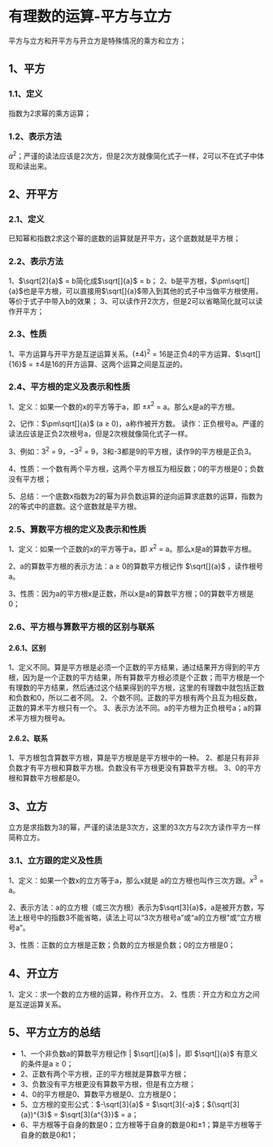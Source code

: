 # 有理数的运算-平方与立方
平方与立方和开平方与开立方是特殊情况的乘方和立方；

## 1、平方
### 1.1、定义
指数为2求幂的乘方运算；

### 1.2、表示方法
$a^{2}$；严谨的读法应该是2次方，但是2次方就像简化式子一样，2可以不在式子中体现和读出来。

## 2、开平方
### 2.1、定义
已知幂和指数2求这个幂的底数的运算就是开平方，这个底数就是平方根；

### 2.2、表示方法
1、$\sqrt[2]{a}$ = b简化成$\sqrt[]{a}$ = b；
2、b是平方根，$\pm\sqrt[]{a}$也是平方根，可以直接用$\sqrt[]{a}$带入到其他的式子中当做平方根使用，等价于式子中带入b的效果；
3、可以读作开2次方，但是2可以省略简化就可以读作开平方；

### 2.3、性质
1、平方运算与开平方是互逆运算关系。$(\pm4)^{2}$ = 16是正负4的平方运算、$\sqrt[]{16}$ = $\pm4$是16的开方运算、这两个运算之间是互逆的。

### 2.4、平方根的定义及表示和性质
1、定义：如果一个数的x的平方等于a，即 $\pm x^{2}$ = a。那么x是a的平方根。

2、记作：$\pm\sqrt[]{a}$ (a $\geqslant$ 0)，a称作被开方数。
读作：正负根号a。严谨的读法应该是正负2次根号a，但是2次根就像简化式子一样。

3、例如：$3^{2}$ = 9，$-3^{2}$ = 9，3和-3都是9的平方根，读作9的平方根是正负3。

4、性质：一个数有两个平方根，这两个平方根互为相反数；0的平方根是0；负数没有平方根；

5、总结：一个底数x指数为2的幂为非负数运算的逆向运算求底数的运算，指数为2的等式中的底数。这个底数就是平方根。

### 2.5、算数平方根的定义及表示和性质
1、定义：如果一个正数的x的平方等于a，即 $x^{2}$ = a。那么x是a的算数平方根。

2、a的算数平方根的表示方法：a $\geqslant$ 0的算数平方根记作 $\sqrt[]{a}$ ，读作根号a。

3、性质：因为a的平方根x是正数，所以x是a的算数平方根；0的算数平方根是0；


### 2.6、平方根与算数平方根的区别与联系
#### 2.6.1、区别
1、定义不同。算是平方根是必须一个正数的平方结果，通过结果开方得到的平方根，因为是一个正数的平方结果，所有算数平方根必须是个正数；而平方根是一个有理数的平方结果，然后通过这个结果得到的平方根，这里的有理数中就包括正数和负数和0，所以二者不同。
2、个数不同。正数的平方根有两个且互为相反数，正数的算术平方根只有一个。
3、表示方法不同。a的平方根为正负根号a；a的算术平方根为根号a。
#### 2.6.2、联系
1、平方根包含算数平方根，算是平方根是是平方根中的一种。
2、都是只有非非负数才有平方根和算数平方根。负数没有平方根更没有算数平方根。
3、0的平方根和算数平方根都是0。

## 3、立方
立方是求指数为3的幂，严谨的读法是3次方，这里的3次方与2次方读作平方一样简称立方。

### 3.1、立方跟的定义及性质
1、定义：如果一个数x的立方等于a，那么x就是
a的立方根也叫作三次方跟。$x^{3}$ = a。

2、表示方法：a的立方根（或三次方根）表示为$\sqrt[3]{a}$，a是被开方数，写法上根号中的指数3不能省略，读法上可以“3次方根号a”或“a的立方根”或“立方根号a”。

3、性质：正数的立方根是正数；负数的立方根是负数；0的立方根是0；

## 4、开立方
1、定义：求一个数的立方根的运算，称作开立方。
2、性质：开立方和立方之间是互逆运算关系。


## 5、平方立方的总结
- 1、一个非负数a的算数平方根记作 | $\sqrt[]{a}$ |，即 $\sqrt[]{a}$ 有意义的条件是a $\geqslant$ 0；
- 2、正数有两个平方根，正的平方根就是算数平方根；
- 3、负数没有平方根更没有算数平方根，但是有立方根；
- 4、0的平方根是0、算数平方根是0、立方根是0；
- 5、立方根的变形公式：$-\sqrt[3]{a}$ = $\sqrt[3]{-a}$；$(\sqrt[3]{a})^{3}$ = $\sqrt[3]{a^{3}}$ = a；
- 6、平方根等于自身的数是0；立方根等于自身的数是0和$\pm1$；算是平方根等于自身的数是0和1；
